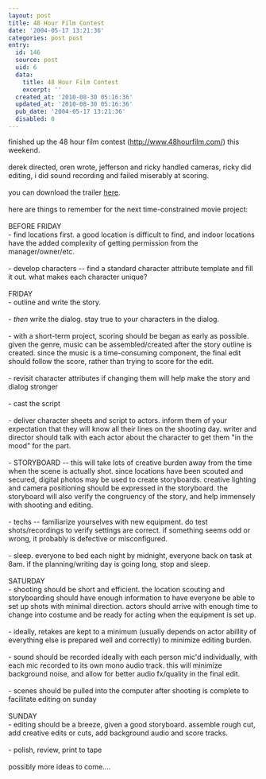 ```yaml
---
layout: post
title: 48 Hour Film Contest
date: '2004-05-17 13:21:36'
categories: post post
entry:
  id: 146
  source: post
  uid: 6
  data:
    title: 48 Hour Film Contest
    excerpt: ''
  created_at: '2010-08-30 05:16:36'
  updated_at: '2010-08-30 05:16:36'
  pub_date: '2004-05-17 13:21:36'
  disabled: 0
---
```

finished up the 48 hour film contest (<a href="http://www.48hourfilm.com/">http://www.48hourfilm.com/</a>) this weekend.<br /><br />derek directed, oren wrote, jefferson and ricky handled cameras, ricky did editing, i did sound recording and failed miserably at scoring.<br /><br />you can download the trailer <a href="http://nobot.2y.net/48hrfilm/">here</a>.<br /><br />here are things to remember for the next time-constrained movie project:<br /><br />BEFORE FRIDAY<br />- find locations first.  a good location is difficult to find, and indoor locations have the added complexity of getting permission from the manager/owner/etc.<br /><br />- develop characters -- find a standard character attribute template and fill it out.  what makes each character unique?<br /><br />FRIDAY<br />- outline and write the story.<br /><br />- *then* write the dialog.  stay true to your characters in the dialog.<br /><br />- with a short-term project, scoring should be began as early as possible.  given the genre, music can be assembled/created after the story outline is created.  since the music is a time-consuming component, the final edit should follow the score, rather than trying to score for the edit.<br />  <br />- revisit character attributes if changing them will help make the story and dialog stronger<br /><br />- cast the script<br /><br />- deliver character sheets and script to actors.  inform them of your expectation that they will know all their lines on the shooting day.  writer and director should talk with each actor about the character to get them "in the mood" for the part.<br /><br />- STORYBOARD -- this will take lots of creative burden away from the time when the scene is actually shot.  since locations have been scouted and secured, digital photos may be used to create storyboards.  creative lighting and camera positioning should be expressed in the storyboard.  the storyboard will also verify the congruency of the story, and help immensely with shooting and editing.<br /><br />- techs -- familiarize yourselves with new equipment.  do test shots/recordings to verify settings are correct.  if something seems odd or wrong, it probably is defective or misconfigured.<br /><br />- sleep.  everyone to bed each night by midnight, everyone back on task at 8am.  if the planning/writing day is going long, stop and sleep.<br /><br />SATURDAY<br />- shooting should be short and efficient.  the location scouting and storyboarding should have enough information to have everyone be able to set up shots with minimal direction.  actors should arrive with enough time to change into costume and be ready for acting when the equipment is set up.<br /><br />- ideally, retakes are kept to a minimum (usually depends on actor abillity of everything else is prepared well and correctly) to minimize editing burden.<br /><br />- sound should be recorded ideally with each person mic'd individually, with each mic recorded to its own mono audio track. this will minimize background noise, and allow for better audio fx/quality in the final edit.<br /><br />- scenes should be pulled into the computer after shooting is complete to facilitate editing on sunday <br /><br />SUNDAY<br />- editing should be a breeze, given a good storyboard.  assemble rough cut, add creative edits or cuts, add background audio and score tracks.<br /><br />- polish, review, print to tape<br /><br />possibly more ideas to come....
